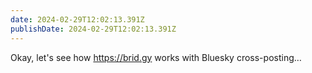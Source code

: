 ```yaml
---
date: 2024-02-29T12:02:13.391Z
publishDate: 2024-02-29T12:02:13.391Z
---
```


Okay, let's see how https://brid.gy works with Bluesky cross-posting…
